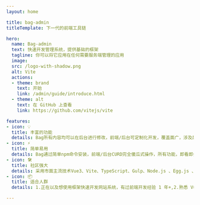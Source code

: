 ```yaml
---
layout: home

title: bag-admin
titleTemplate: 下一代的前端工具链

hero:
  name: Bag-admin
  text: 快速开发管理系统，提供基础的框架
  tagline: 你可以将它应用在任何需要服务端管理的应用
  image:
  src: /logo-with-shadow.png
  alt: Vite
  actions:
  - theme: brand
    text: 开始
    link: /admin/guide/introduce.html
  - theme: alt
    text: 在 GitHub 上查看
    link: https://github.com/vitejs/vite

features:
- icon: 💡
  title: 丰富的功能
  details: Bag所有内容均可以在后台进行修改，前端/后台可定制化开发，覆盖面广，涉及后端、移动端、桌面端等开发，快速迭代，降低试错成本，让大家把更多时间专注在业务开发上
- icon: ⚡️
  title: 简单易用
  details: Bag通过简单npm命令安装，前端/后台CURD完全傻瓜式操作，所有功能，即看即会，无需任何功底，无需掌握任何技术，谁都可以是个人站长.
- icon: 🛠️
  title: 社区强大
  details: 采用市面主流技术Vue3、Vite、TypeScript、Gulp、Node.js 、Egg.js 、MySQL以及周边的优秀的插件搭建，不用担心自己业务所受框架有限的瓶颈。
- icon: 📦
  title: 适合人群
  details: 1.正在以及想使用框架快速开发网站系统，有过前端开发经验 1 年+,2.熟悉 Vue.js 技术栈，使用它开发过几个实际项目，3.热爱技术，爱学习，想进阶和提升的同学

---
```

